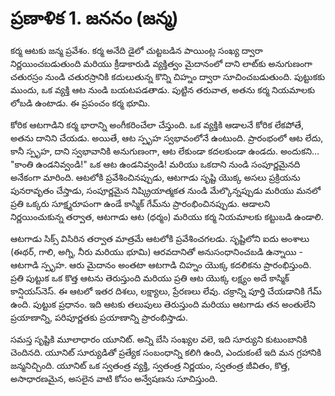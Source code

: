 # ప్రణాళిక 1. జననం (జన్మ)

కర్మ ఆటకు జన్మ ప్రవేశం. కర్మ అనేది డైలో చుట్టబడిన పాయింట్ల సంఖ్య ద్వారా నిర్ణయించబడుతుంది మరియు క్రీడాకారుడి వ్యక్తిత్వం మైదానంలో దాని లాట్‌కు అనుగుణంగా చతురస్రం నుండి చతురస్రానికి కదులుతున్న కొన్ని చిహ్నం ద్వారా సూచించబడుతుంది. పుట్టుకకు ముందు, ఒక వ్యక్తి ఆట నుండి బయటపడతాడు. పుట్టిన తరువాత, అతను కర్మ నియమాలకు లోబడి ఉంటాడు. ఈ ప్రపంచం కర్మ భూమి.

కోరిక ఆటగాడిని కర్మ భారాన్ని అంగీకరించేలా చేస్తుంది. ఒక వ్యక్తికి ఆడాలనే కోరిక లేకపోతే, అతను దానిని చేయడు. అయితే, ఆట స్పృహ స్వభావంలోనే ఉంటుంది. ప్రారంభంలో ఆట లేదు, కానీ స్పృహ, దాని స్వభావానికి అనుగుణంగా, ఆట లేకుండా కదలకుండా ఉండదు. అందుకని... "కాంతి ఉండనివ్వండి!" ఒక ఆట ఉండనివ్వండి! మరియు ఒకదాని నుండి సంపూర్ణమైనది అనేకంగా మారింది. ఆటలోకి ప్రవేశించినప్పుడు, ఆటగాడు సృష్టి యొక్క అసలు ప్రక్రియను పునరావృతం చేస్తాడు, సంపూర్ణమైన నిష్క్రియాత్మకత నుండి మేల్కొన్నప్పుడు మరియు మనలో ప్రతి ఒక్కరు సూక్ష్మరూపంగా ఉండే కాస్మిక్ గేమ్‌ను ప్రారంభించినప్పుడు. ఆడాలని నిర్ణయించుకున్న తర్వాత, ఆటగాడు ఆట (ధర్మం) మరియు కర్మ నియమాలకు కట్టుబడి ఉండాలి.

ఆటగాడు సిక్స్ విసిరిన తర్వాత మాత్రమే ఆటలోకి ప్రవేశించగలడు. సృష్టిలోని ఐదు అంశాలు (ఈథర్, గాలి, అగ్ని, నీరు మరియు భూమి) ఆరవదానితో అనుసంధానించబడి ఉన్నాయి - ఆటగాడి స్పృహ. ఆరు మైదానం అంతటా ఆటగాడి చిహ్నం యొక్క కదలికను ప్రారంభిస్తుంది. ప్రతి పుట్టుక ఒక కొత్త ఆటను తెరుస్తుంది మరియు ప్రతి ఆట యొక్క లక్ష్యం అదే కాస్మిక్ కాన్షియస్‌నెస్. ఈ ఆటలో ఇతర దిశలు, లక్ష్యాలు, ప్రేరణలు లేవు. చక్రాన్ని పూర్తి చేయడానికి గేమ్ ఉంది. పుట్టుక ప్రధానం. ఇది ఆటకు తలుపులు తెరుస్తుంది మరియు ఆటగాడు తన అంతులేని ప్రయాణాన్ని, పరిపూర్ణతకు ప్రయాణాన్ని ప్రారంభిస్తాడు.

సమస్త సృష్టికి మూలాధారం యూనిట్. అన్ని బేసి సంఖ్యల వలె, ఇది సూర్యుని కుటుంబానికి చెందినది. యూనిట్ సూర్యుడితో ప్రత్యేక సంబంధాన్ని కలిగి ఉంది, ఎందుకంటే ఇది మన గ్రహానికి జన్మనిచ్చింది. యూనిట్ ఒక స్వతంత్ర వ్యక్తి, స్వతంత్ర నిర్ణయం, స్వతంత్ర జీవితం, కొత్త, అసాధారణమైన, అసలైన వాటి కోసం అన్వేషణను సూచిస్తుంది.
